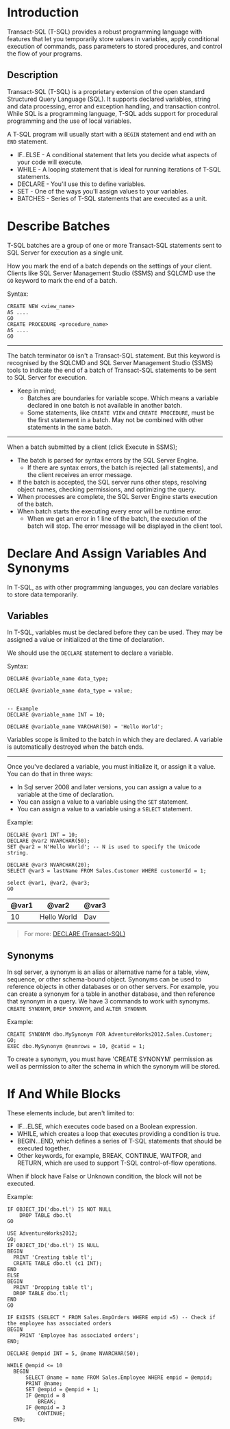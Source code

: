 # Introduction
Transact-SQL (T-SQL) provides a robust programming language with features that let you temporarily store values in variables, apply conditional execution of commands, pass parameters to stored procedures, and control the flow of your programs.


## Description
Transact-SQL (T-SQL) is a proprietary extension of the open standard Structured Query Language (SQL). 
It supports declared variables, string and data processing, error and exception handling, and transaction control. 
While SQL is a programming language, T-SQL adds support for procedural programming and the use of local variables.

A T-SQL program will usually start with a `BEGIN` statement and end with an `END` statement.

- IF..ELSE - A conditional statement that lets you decide what aspects of your code will execute.
- WHILE - A looping statement that is ideal for running iterations of T-SQL statements.
- DECLARE - You'll use this to define variables.
- SET - One of the ways you'll assign values to your variables.
- BATCHES - Series of T-SQL statements that are executed as a unit.


# Describe Batches
T-SQL batches are a group of one or more Transact-SQL statements sent to SQL Server for execution as a single unit.

How you mark the end of a batch depends on the settings of your client. 
Clients like SQL Server Management Studio (SSMS) and SQLCMD use the `GO` keyword to mark the end of a batch.


Syntax:
```tsql
CREATE NEW <view_name>
AS ....
GO
CREATE PROCEDURE <procedure_name>
AS ....
GO
```

---
The batch terminator `GO` isn't a Transact-SQL statement. 
But this keyword is recognised by the SQLCMD and SQL Server Management Studio (SSMS) tools to indicate the end of a batch of Transact-SQL statements to be sent to SQL Server for execution.


- Keep in mind;
  - Batches are boundaries for variable scope. Which means a variable declared in one batch is not available in another batch.
  - Some statements, like `CREATE VIEW` and `CREATE PROCEDURE`, must be the first statement in a batch. May not be combined with other statements in the same batch.


---

When a batch submitted by a client (click Execute in SSMS);
- The batch is parsed for syntax errors by the SQL Server Engine.
  - If there are syntax errors, the batch is rejected (all statements), and the client receives an error message.
- If the batch is accepted, the SQL server runs other steps, resolving object names, checking permissions, and optimizing the query.
- When processes are complete, the SQL Server Engine starts execution of the batch.
- When batch starts the executing every error will be runtime error.
  - When we get an error in 1 line of the batch, the execution of the batch will stop. The error message will be displayed in the client tool.


# Declare And Assign Variables And Synonyms
In T-SQL, as with other programming languages, you can declare variables to store data temporarily.


## Variables

In T-SQL, variables must be declared before they can be used.
They may be assigned a value or initialized at the time of declaration.

We should use the `DECLARE` statement to declare a variable.

Syntax:
```tsql
DECLARE @variable_name data_type;

DECLARE @variable_name data_type = value;


-- Example
DECLARE @variable_name INT = 10;

DECLARE @variable_name VARCHAR(50) = 'Hello World';
```

Variables scope is limited to the batch in which they are declared. A variable is automatically destroyed when the batch ends.

---

Once you've declared a variable, you must initialize it, or assign it a value. You can do that in three ways:
- In Sql server 2008 and later versions, you can assign a value to a variable at the time of declaration.
- You can assign a value to a variable using the `SET` statement.
- You can assign a value to a variable using a `SELECT` statement.

Example:
```tsql
DECLARE @var1 INT = 10;
DECLARE @var2 NVARCHAR(50);
SET @var2 = N'Hello World'; -- N is used to specify the Unicode string.

DECLARE @var3 NVARCHAR(20);
SELECT @var3 = lastName FROM Sales.Customer WHERE customerId = 1;

select @var1, @var2, @var3;
GO
```

| @var1 | @var2       | @var3 |
|-------|-------------|-------|
| 10    | Hello World | Dav   |


> For more: [DECLARE (Transact-SQL)](https://learn.microsoft.com/en-us/sql/t-sql/language-elements/variables-transact-sql?view=sql-server-ver16)


## Synonyms
In sql server, a synonym is an alias or alternative name for a table, view, sequence, or other schema-bound object.
Synonyms can be used to reference objects in other databases or on other servers.
For example, you can create a synonym for a table in another database, and then reference that synonym in a query.
We have 3 commands to work with synonyms. `CREATE SYNONYM`, `DROP SYNONYM`, and `ALTER SYNONYM`.

Example:
```tsql
CREATE SYNONYM dbo.MySynonym FOR AdventureWorks2012.Sales.Customer;
GO;
EXEC dbo.MySynonym @numrows = 10, @catid = 1;
```

To create a synonym, you must have 'CREATE SYNONYM' permission as well as permission to alter the schema in which the synonym will be stored.


# If And While Blocks
These elements include, but aren't limited to:
- IF...ELSE, which executes code based on a Boolean expression.
- WHILE, which creates a loop that executes providing a condition is true.
- BEGIN…END, which defines a series of T-SQL statements that should be executed together.
- Other keywords, for example, BREAK, CONTINUE, WAITFOR, and RETURN, which are used to support T-SQL control-of-flow operations.


When if block have False or Unknown condition, the block will not be executed.

Example:
```tsql
IF OBJECT_ID('dbo.tl') IS NOT NULL
    DROP TABLE dbo.tl
GO
```

```tsql
USE AdventureWorks2012;
GO;
IF OBJECT_ID('dbo.tl') IS NULL
BEGIN
  PRINT 'Creating table tl';
  CREATE TABLE dbo.tl (c1 INT);
END
ELSE
BEGIN
  PRINT 'Dropping table tl';
  DROP TABLE dbo.tl;
END
GO
```

```tsql
IF EXISTS (SELECT * FROM Sales.EmpOrders WHERE empid =5) -- Check if the employee has associated orders
BEGIN
    PRINT 'Employee has associated orders';
END;
```

```tsql
DECLARE @empid INT = 5, @name NVARCHAR(50);

WHILE @empid <= 10
  BEGIN
      SELECT @name = name FROM Sales.Employee WHERE empid = @empid;
      PRINT @name;
      SET @empid = @empid + 1;
      IF @empid = 8
          BREAK;
      IF @empid = 3
          CONTINUE;
  END;
```
